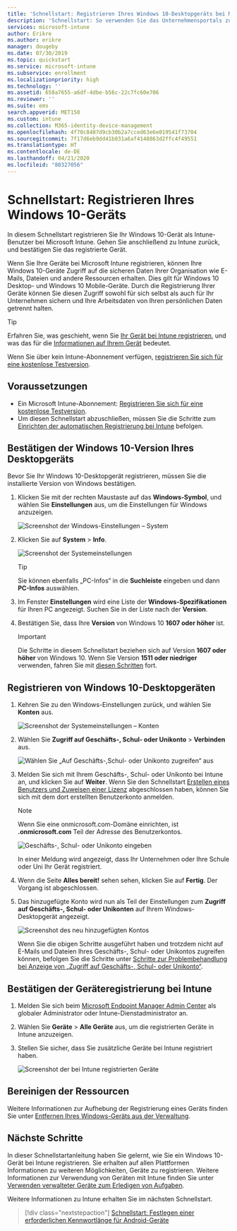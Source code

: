 ```yaml
---
title: 'Schnellstart: Registrieren Ihres Windows 10-Desktopgeräts bei Microsoft Intune'
description: 'Schnellstart: So verwenden Sie das Unternehmensportals zum Registrieren Ihres Windows 10-Desktopgeräts bei Microsoft Intune.'
services: microsoft-intune
author: Erikre
ms.author: erikre
manager: dougeby
ms.date: 07/30/2019
ms.topic: quickstart
ms.service: microsoft-intune
ms.subservice: enrollment
ms.localizationpriority: high
ms.technology: ''
ms.assetid: 658a7655-a6df-4dbe-b56c-22c7fc60e706
ms.reviewer: ''
ms.suite: ems
search.appverid: MET150
ms.custom: intune
ms.collection: M365-identity-device-management
ms.openlocfilehash: 4f70c8487d9cb30b2a7cced63e6e019541f73704
ms.sourcegitcommit: 7f17d6eb9dd41b031a6af4148863d2ffc4f49551
ms.translationtype: HT
ms.contentlocale: de-DE
ms.lasthandoff: 04/21/2020
ms.locfileid: "80327056"
---
```

# <a name="quickstart-enroll-your-windows-10-device"></a>Schnellstart: Registrieren Ihres Windows 10-Geräts

In diesem Schnellstart registrieren Sie Ihr Windows 10-Gerät als Intune-Benutzer bei Microsoft Intune. Gehen Sie anschließend zu Intune zurück, und bestätigen Sie das registrierte Gerät.

Wenn Sie Ihre Geräte bei Microsoft Intune registrieren, können Ihre Windows 10-Geräte Zugriff auf die sicheren Daten Ihrer Organisation wie E-Mails, Dateien und andere Ressourcen erhalten. Dies gilt für Windows 10 Desktop- und Windows 10 Mobile-Geräte. Durch die Registrierung Ihrer Geräte können Sie diesen Zugriff sowohl für sich selbst als auch für Ihr Unternehmen sichern und Ihre Arbeitsdaten von Ihren persönlichen Daten getrennt halten.

> [!TIP]
> Erfahren Sie, was geschieht, wenn Sie [Ihr Gerät bei Intune registrieren](../user-help/what-happens-if-you-install-the-company-portal-app-and-enroll-your-device-in-intune-windows.md), und was das für die [Informationen auf Ihrem Gerät](../user-help/what-info-can-your-company-see-when-you-enroll-your-device-in-intune.md) bedeutet.

Wenn Sie über kein Intune-Abonnement verfügen, [registrieren Sie sich für eine kostenlose Testversion](../fundamentals/free-trial-sign-up.md).

## <a name="prerequisites"></a>Voraussetzungen

- Ein Microsoft Intune-Abonnement: [Registrieren Sie sich für eine kostenlose Testversion](../fundamentals/free-trial-sign-up.md).
- Um diesen Schnellstart abzuschließen, müssen Sie die Schritte zum [Einrichten der automatischen Registrierung bei Intune](quickstart-setup-auto-enrollment.md) befolgen.

## <a name="confirm-your-windows-10-desktop-version"></a>Bestätigen der Windows 10-Version Ihres Desktopgeräts

Bevor Sie Ihr Windows 10-Desktopgerät registrieren, müssen Sie die installierte Version von Windows bestätigen.

1. Klicken Sie mit der rechten Maustaste auf das **Windows-Symbol**, und wählen Sie **Einstellungen** aus, um die Einstellungen für Windows anzuzeigen.

   ![Screenshot der Windows-Einstellungen – System](./media/quickstart-enroll-windows-device/quickstart-enroll-windows-device-01.png)

2. Klicken Sie auf **System** > **Info**. 

   ![Screenshot der Systemeinstellungen](./media/quickstart-enroll-windows-device/quickstart-enroll-windows-device-02.png)

    > [!TIP]
    > Sie können ebenfalls „PC-Infos“ in die **Suchleiste** eingeben und dann **PC-Infos** auswählen.

3. Im Fenster **Einstellungen** wird eine Liste der **Windows-Spezifikationen** für Ihren PC angezeigt. Suchen Sie in der Liste nach der **Version**.

4. Bestätigen Sie, dass Ihre **Version** von Windows 10 **1607 oder höher** ist.

    > [!IMPORTANT]
    > Die Schritte in diesem Schnellstart beziehen sich auf Version **1607 oder höher** von Windows 10. Wenn Sie Version **1511 oder niedriger** verwenden, fahren Sie mit [diesen Schritten](../user-help/enroll-windows-10-device.md) fort.  

## <a name="enroll-windows-10-desktop"></a>Registrieren von Windows 10-Desktopgeräten

1. Kehren Sie zu den Windows-Einstellungen zurück, und wählen Sie **Konten** aus.

   ![Screenshot der Systemeinstellungen – Konten](./media/quickstart-enroll-windows-device/quickstart-enroll-windows-device-03.png)

2. Wählen Sie **Zugriff auf Geschäfts-, Schul- oder Unikonto** > **Verbinden** aus.

    ![Wählen Sie „Auf Geschäfts-,Schul- oder Unikonto zugreifen“ aus](./media/quickstart-enroll-windows-device/quickstart-enroll-windows-device-04.png)

3. Melden Sie sich mit Ihrem Geschäfts-, Schul- oder Unikonto bei Intune an, und klicken Sie auf **Weiter**. Wenn Sie den Schnellstart [Erstellen eines Benutzers und Zuweisen einer Lizenz](../fundamentals/quickstart-create-user.md) abgeschlossen haben, können Sie sich mit dem dort erstellten Benutzerkonto anmelden.

    > [!NOTE]
    > Wenn Sie eine onmicrosoft.com-Domäne einrichten, ist **.onmicrosoft.com** Teil der Adresse des Benutzerkontos. 

   ![Geschäfts-, Schul- oder Unikonto eingeben](./media/quickstart-enroll-windows-device/quickstart-enroll-windows-device-05.png)

    In einer Meldung wird angezeigt, dass Ihr Unternehmen oder Ihre Schule oder Uni Ihr Gerät registriert.

4. Wenn die Seite **Alles bereit!** sehen sehen, klicken Sie auf **Fertig**. Der Vorgang ist abgeschlossen.

5. Das hinzugefügte Konto wird nun als Teil der Einstellungen zum **Zugriff auf Geschäfts-, Schul- oder Unikonten** auf Ihrem Windows-Desktopgerät angezeigt.

   ![Screenshot des neu hinzugefügten Kontos](./media/quickstart-enroll-windows-device/quickstart-enroll-windows-device-06.png)

    Wenn Sie die obigen Schritte ausgeführt haben und trotzdem nicht auf E-Mails und Dateien Ihres Geschäfts-, Schul- oder Unikontos zugreifen können, befolgen Sie die Schritte unter [Schritte zur Problembehandlung bei Anzeige von „Zugriff auf Geschäfts-, Schul- oder Unikonto“](../user-help/troubleshoot-your-windows-10-device-windows.md#troubleshooting-steps-to-follow-if-you-see-access-work-or-school).

## <a name="confirm-your-device-enrollment-in-intune"></a>Bestätigen der Geräteregistrierung bei Intune

1. Melden Sie sich beim [Microsoft Endpoint Manager Admin Center](https://go.microsoft.com/fwlink/?linkid=2109431) als globaler Administrator oder Intune-Dienstadministrator an.
2. Wählen Sie **Geräte** > **Alle Geräte** aus, um die registrierten Geräte in Intune anzuzeigen.
3. Stellen Sie sicher, dass Sie zusätzliche Geräte bei Intune registriert haben.

   ![Screenshot der bei Intune registrierten Geräte](./media/quickstart-enroll-windows-device/quickstart-enroll-windows-device-07.png)

## <a name="clean-up-resources"></a>Bereinigen der Ressourcen

Weitere Informationen zur Aufhebung der Registrierung eines Geräts finden Sie unter [Entfernen Ihres Windows-Geräts aus der Verwaltung](../user-help/unenroll-your-device-from-intune-windows.md).

## <a name="next-steps"></a>Nächste Schritte

In dieser Schnellstartanleitung haben Sie gelernt, wie Sie ein Windows 10-Gerät bei Intune registrieren. Sie erhalten auf allen Plattformen Informationen zu weiteren Möglichkeiten, Geräte zu registrieren. Weitere Informationen zur Verwendung von Geräten mit Intune finden Sie unter [Verwenden verwalteter Geräte zum Erledigen von Aufgaben](../user-help/use-managed-devices-to-get-work-done.md).

Weitere Informationen zu Intune erhalten Sie im nächsten Schnellstart.

> [!div class="nextstepaction"]
> [Schnellstart: Festlegen einer erforderlichen Kennwortlänge für Android-Geräte](../protect/quickstart-set-password-length-android.md)

